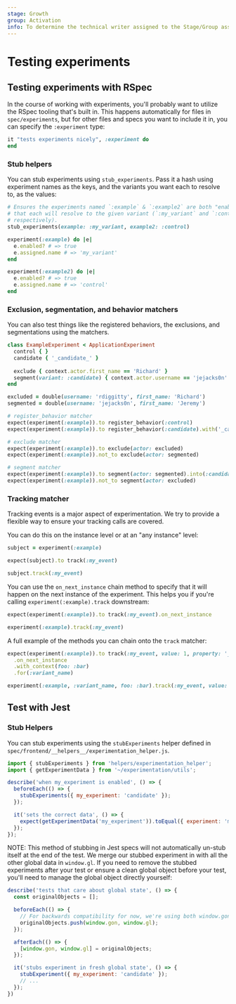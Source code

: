 ```yaml
---
stage: Growth
group: Activation
info: To determine the technical writer assigned to the Stage/Group associated with this page, see https://about.gitlab.com/handbook/engineering/ux/technical-writing/#assignments
---
```


# Testing experiments

## Testing experiments with RSpec

In the course of working with experiments, you'll probably want to utilize the RSpec
tooling that's built in. This happens automatically for files in `spec/experiments`, but
for other files and specs you want to include it in, you can specify the `:experiment` type:

```ruby
it "tests experiments nicely", :experiment do
end
```

### Stub helpers

You can stub experiments using `stub_experiments`. Pass it a hash using experiment
names as the keys, and the variants you want each to resolve to, as the values:

```ruby
# Ensures the experiments named `:example` & `:example2` are both "enabled" and
# that each will resolve to the given variant (`:my_variant` and `:control`
# respectively).
stub_experiments(example: :my_variant, example2: :control)

experiment(:example) do |e|
  e.enabled? # => true
  e.assigned.name # => 'my_variant'
end

experiment(:example2) do |e|
  e.enabled? # => true
  e.assigned.name # => 'control'
end
```

### Exclusion, segmentation, and behavior matchers

You can also test things like the registered behaviors, the exclusions, and
segmentations using the matchers.

```ruby
class ExampleExperiment < ApplicationExperiment
  control { }
  candidate { '_candidate_' }
    
  exclude { context.actor.first_name == 'Richard' }
  segment(variant: :candidate) { context.actor.username == 'jejacks0n' }
end

excluded = double(username: 'rdiggitty', first_name: 'Richard')
segmented = double(username: 'jejacks0n', first_name: 'Jeremy')

# register_behavior matcher
expect(experiment(:example)).to register_behavior(:control)
expect(experiment(:example)).to register_behavior(:candidate).with('_candidate_')

# exclude matcher
expect(experiment(:example)).to exclude(actor: excluded)
expect(experiment(:example)).not_to exclude(actor: segmented)

# segment matcher
expect(experiment(:example)).to segment(actor: segmented).into(:candidate)
expect(experiment(:example)).not_to segment(actor: excluded)
```

### Tracking matcher

Tracking events is a major aspect of experimentation. We try
to provide a flexible way to ensure your tracking calls are covered.

You can do this on the instance level or at an "any instance" level:

```ruby
subject = experiment(:example)

expect(subject).to track(:my_event)

subject.track(:my_event)
```

You can use the `on_next_instance` chain method to specify that it will happen
on the next instance of the experiment. This helps you if you're calling
`experiment(:example).track` downstream:

```ruby
expect(experiment(:example)).to track(:my_event).on_next_instance

experiment(:example).track(:my_event)
```

A full example of the methods you can chain onto the `track` matcher:

```ruby
expect(experiment(:example)).to track(:my_event, value: 1, property: '_property_')
  .on_next_instance
  .with_context(foo: :bar)
  .for(:variant_name)

experiment(:example, :variant_name, foo: :bar).track(:my_event, value: 1, property: '_property_')
```

## Test with Jest

### Stub Helpers

You can stub experiments using the `stubExperiments` helper defined in `spec/frontend/__helpers__/experimentation_helper.js`.

```javascript
import { stubExperiments } from 'helpers/experimentation_helper';
import { getExperimentData } from '~/experimentation/utils';

describe('when my_experiment is enabled', () => {
  beforeEach(() => {
    stubExperiments({ my_experiment: 'candidate' });
  });

  it('sets the correct data', () => {
    expect(getExperimentData('my_experiment')).toEqual({ experiment: 'my_experiment', variant: 'candidate' });
  });
});
```

NOTE:
This method of stubbing in Jest specs will not automatically un-stub itself at the end of the test. We merge our stubbed experiment in with all the other global data in `window.gl`. If you need to remove the stubbed experiments after your test or ensure a clean global object before your test, you'll need to manage the global object directly yourself:

```javascript
describe('tests that care about global state', () => {
  const originalObjects = [];

  beforeEach(() => {
    // For backwards compatibility for now, we're using both window.gon & window.gl
    originalObjects.push(window.gon, window.gl);
  });

  afterEach(() => {
    [window.gon, window.gl] = originalObjects;
  });

  it('stubs experiment in fresh global state', () => {
    stubExperiment({ my_experiment: 'candidate' });
    // ...
  });
})
```
